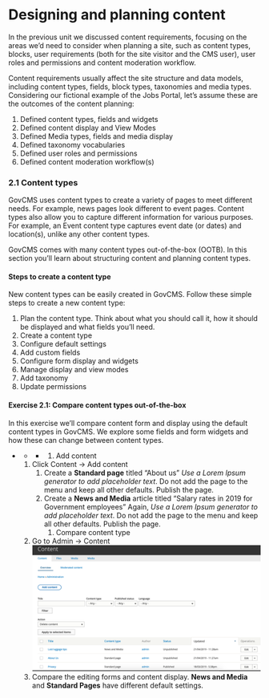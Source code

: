 # Designing and planning content



In the previous unit we discussed content requirements, focusing on the areas we’d need to consider when planning a site, such as content types, blocks, user requirements \(both for the site visitor and the CMS user\), user roles and permissions and content moderation workflow.

Content requirements usually affect the site structure and data models, including content types, fields, block types, taxonomies and media types. Considering our fictional example of the Jobs Portal, let’s assume these are the outcomes of the content planning:

1. Defined content types, fields and widgets
2. Defined content display and View Modes
3. Defined Media types, fields and media display
4. Defined taxonomy vocabularies
5. Defined user roles and permissions
6. Defined content moderation workflow\(s\)

### 2.1 Content types

GovCMS uses content types to create a variety of pages to meet different needs. For example, news pages look different to event pages. Content types also allow you to capture different information for various purposes. For example, an Event content type captures event date \(or dates\) and location\(s\), unlike any other content types.

GovCMS comes with many content types out-of-the-box \(OOTB\). In this section you’ll learn about structuring content and planning content types.

#### Steps to create a content type

New content types can be easily created in GovCMS. Follow these simple steps to create a new content type:

1. Plan the content type. Think about what you should call it, how it should be displayed and what fields you’ll need.
2. Create a content type
3. Configure default settings
4. Add custom fields
5. Configure form display and widgets
6. Manage display and view modes
7. Add taxonomy
8. Update permissions

#### **Exercise 2.1:** Compare content types out-of-the-box

In this exercise we’ll compare content form and display using the default content types in GovCMS. We explore some fields and form widgets and how these can change between content types.

* * * 1. Add content

  1. Click Content → Add content
     1. Create a **Standard page** titled “About us” _Use a Lorem Ipsum generator to add placeholder text_. Do not add the page to the menu and keep all other defaults. Publish the page.
     2. Create a **News and Media** article titled “Salary rates in 2019 for Government employees” Again, _Use a Lorem Ipsum generator to add placeholder text_. Do not add the page to the menu and keep all other defaults. Publish the page.
        1. Compare content type
  2. Go to Admin → Content ![](.gitbook/assets/28.png)
  3. Compare the editing forms and content display. **News and Media** and **Standard Pages** have different default settings.


